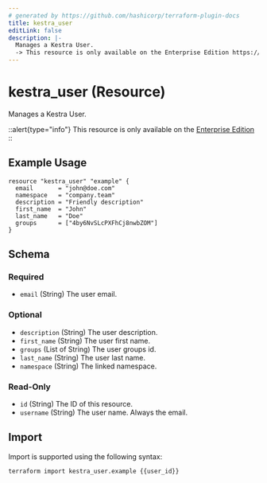 ```yaml
---
# generated by https://github.com/hashicorp/terraform-plugin-docs
title: kestra_user
editLink: false
description: |-
  Manages a Kestra User.
  -> This resource is only available on the Enterprise Edition https://kestra.io/enterprise
---
```


# kestra_user (Resource)

Manages a Kestra User.

::alert{type="info"}
This resource is only available on the [Enterprise Edition](https://kestra.io/enterprise)
::

## Example Usage

```hcl
resource "kestra_user" "example" {
  email       = "john@doe.com"
  namespace   = "company.team"
  description = "Friendly description"
  first_name  = "John"
  last_name   = "Doe"
  groups      = ["4by6NvSLcPXFhCj8nwbZOM"]
}
```

<!-- schema generated by tfplugindocs -->
## Schema

### Required

- `email` (String) The user email.

### Optional

- `description` (String) The user description.
- `first_name` (String) The user first name.
- `groups` (List of String) The user groups id.
- `last_name` (String) The user last name.
- `namespace` (String) The linked namespace.

### Read-Only

- `id` (String) The ID of this resource.
- `username` (String) The user name. Always the email.

## Import

Import is supported using the following syntax:

```shell
terraform import kestra_user.example {{user_id}}
```
